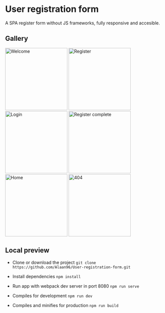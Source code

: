 # User registration form

A SPA register form without JS frameworks, fully responsive and accesible.

## Gallery

<section>
  <img src="https://raw.githubusercontent.com/Alaan96/User-registration-form/master/src/assets/demo/Welcome.jpg" alt="Welcome" width="200">
  <img src="https://raw.githubusercontent.com/Alaan96/User-registration-form/master/src/assets/demo/Register.jpg" alt="Register" width="200">
  <img src="https://raw.githubusercontent.com/Alaan96/User-registration-form/master/src/assets/demo/Login.jpg" alt="Login" width="200">
  <img src="https://raw.githubusercontent.com/Alaan96/User-registration-form/master/src/assets/demo/RegisterComplete.jpg" alt="Register complete" width="200">
  <img src="https://raw.githubusercontent.com/Alaan96/User-registration-form/master/src/assets/demo/Home.jpg" alt="Home" width="200">
  <img src="https://raw.githubusercontent.com/Alaan96/User-registration-form/master/src/assets/demo/404.jpg" alt="404" width="200">
</section>

## Local preview

- Clone or download the project
  `git clone https://github.com/Alaan96/User-registration-form.git`

- Install dependencies
  `npm install`

- Run app with webpack dev server in port 8080
  `npm run serve`

- Compiles for development
  `npm run dev`

- Compiles and minifies for production
  `npm run build`
  
